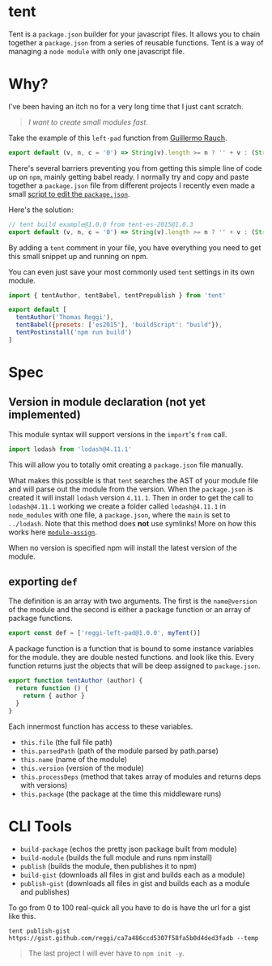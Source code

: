 # tent

Tent is a `package.json` builder for your javascript files. It allows you to chain together a `package.json` from a series of reusable functions. Tent is a way of managing a `node module` with only one javascript file.

# Why?

I've been having an itch no for a very long time that I just cant scratch.

> _I want to create small modules fast_.

Take the example of this `left-pad` function from [Guillermo Rauch](https://gist.github.com/rauchg/5b032c2c2166e4e36713).

```js
export default (v, n, c = '0') => String(v).length >= n ? '' + v : (String(c).repeat(n) + v).slice(-n)
```

There's several barriers preventing you from getting this simple line of code up on `npm`, mainly getting babel ready. I normally try and copy and paste together a `package.json` file from different projects I recently even made a small [script to edit the `package.json`](https://gist.github.com/reggi/8035dcbdf0fb73b8c8703a4d244f15cf).

Here's the solution:

```js
// tent build example@1.0.0 from tent-es-2015@1.0.3
export default (v, n, c = '0') => String(v).length >= n ? '' + v : (String(c).repeat(n) + v).slice(-n)
```

By adding a `tent` comment in your file, you have everything you need to get this small snippet up and running on npm.

You can even just save your most commonly used `tent` settings in its own module.

```js
import { tentAuthor, tentBabel, tentPrepublish } from 'tent'

export default [
  tentAuthor('Thomas Reggi'),
  tentBabel({presets: ['es2015'], 'buildScript': "build"}),
  tentPostinstall('npm run build')
]
```

# Spec

## Version in module declaration (not yet implemented)

This module syntax will support versions in the `import`'s `from` call.

```js
import lodash from 'lodash@4.11.1'
```

This will allow you to totally omit creating a `package.json` file manually.

What makes this possible is that `tent` searches the AST of your module file and will parse out the module from the version. When the `package.json` is created it will install `lodash` version `4.11.1`. Then in order to get the call to `lodash@4.11.1` working we create a folder called `lodash@4.11.1` in `node_modules` with one file, a `package.json`, where the `main` is set to `../lodash`. Note that this method does **not** use symlinks! More on how this works here [`module-assign`](https://github.com/reggi/module-assign).

When no version is specified npm will install the latest version of the module.

## exporting `def`

The definition is an array with two arguments. The first is the `name@version` of the module and the second is either a package function or an array of package functions.

```js
export const def = ['reggi-left-pad@1.0.0', myTent()]
```

A package function is a function that is bound to some instance variables for the module. they are double nested functions. and look like this. Every function returns just the objects that will be deep assigned to `package.json`.

```js
export function tentAuthor (author) {
  return function () {
    return { author }
  }
}
```

Each innermost function has access to these variables.

* `this.file` (the full file path)
* `this.parsedPath` (path of the module parsed by path.parse)
* `this.name` (name of the module)
* `this.version` (version of the module)
* `this.processDeps` (method that takes array of modules and returns deps with versions)
* `this.package` (the package at the time this middleware runs)

# CLI Tools

* `build-package` (echos the pretty json package built from module)
* `build-module` (builds the full module and runs npm install)
* `publish` (builds the module, then publishes it to npm)
* `build-gist` (downloads all files in gist and builds each as a module)
* `publish-gist` (downloads all files in gist and builds each as a module and publishes)

To go from 0 to 100 real-quick all you have to do is have the url for a gist like this.

```
tent publish-gist https://gist.github.com/reggi/ca7a486ccd5307f58fa5b0d4ded3fadb --temp
```

> The last project I will ever have to `npm init -y`.
